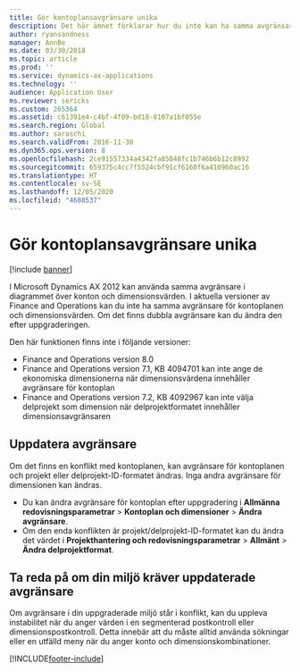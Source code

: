 ```yaml
---
title: Gör kontoplansavgränsare unika
description: Det här ämnet förklarar hur du inte kan ha samma avgränsare för kontoplanen och dimensionsvärden. Efter uppgraderingen måste du ändra avgränsarvärden.
author: ryansandness
manager: AnnBe
ms.date: 03/30/2018
ms.topic: article
ms.prod: ''
ms.service: dynamics-ax-applications
ms.technology: ''
audience: Application User
ms.reviewer: sericks
ms.custom: 265364
ms.assetid: c61391e4-c4bf-4f09-bd18-8107a1bf055e
ms.search.region: Global
ms.author: saraschi
ms.search.validFrom: 2016-11-30
ms.dyn365.ops.version: 8
ms.openlocfilehash: 2ce91557334a4342fa85848fc1b746b6b12c8992
ms.sourcegitcommit: 659375c4cc7f5524cbf91cf6160f6a410960ac16
ms.translationtype: HT
ms.contentlocale: sv-SE
ms.lasthandoff: 12/05/2020
ms.locfileid: "4688537"
---
```

# <a name="make-the-chart-of-accounts-delimiter-unique"></a>Gör kontoplansavgränsare unika

[!include [banner](../includes/banner.md)]

I Microsoft Dynamics AX 2012 kan använda samma avgränsare i diagrammet över konton och dimensionsvärden. I aktuella versioner av Finance and Operations kan du inte ha samma avgränsare för kontoplanen och dimensionsvärden. Om det finns dubbla avgränsare kan du ändra den efter uppgraderingen. 

Den här funktionen finns inte i följande versioner:
- Finance and Operations version 8.0
- Finance and Operations version 7.1, KB 4094701 kan inte ange de ekonomiska dimensionerna när dimensionsvärdena innehåller avgränsare för kontoplan
- Finance and Operations version 7.2, KB 4092967 kan inte välja delprojekt som dimension när delprojektformatet innehåller dimensionsavgränsaren

## <a name="update-delimiter"></a>Uppdatera avgränsare
Om det finns en konflikt med kontoplanen, kan avgränsare för kontoplanen och projekt eller delprojekt-ID-formatet ändras. Inga andra avgränsare för dimensionen kan ändras. 
- Du kan ändra avgränsare för kontoplan efter uppgradering i **Allmänna redovisningsparametrar** > **Kontoplan och dimensioner** > **Ändra avgränsare**. 
- Om den enda konflikten är projekt/delprojekt-ID-formatet kan du ändra det värdet i **Projekthantering och redovisningsparametrar** > **Allmänt** > **Ändra delprojektformat**. 

## <a name="how-to-determine-if-your-environment-requires-updated-delimiters"></a>Ta reda på om din miljö kräver uppdaterade avgränsare 
Om avgränsare i din uppgraderade miljö står i konflikt, kan du uppleva instabilitet när du anger värden i en segmenterad postkontroll eller dimensionspostkontroll. Detta innebär att du måste alltid använda sökningar eller en utfälld meny när du anger konto och dimensionskombinationer.


[!INCLUDE[footer-include](../../../includes/footer-banner.md)]